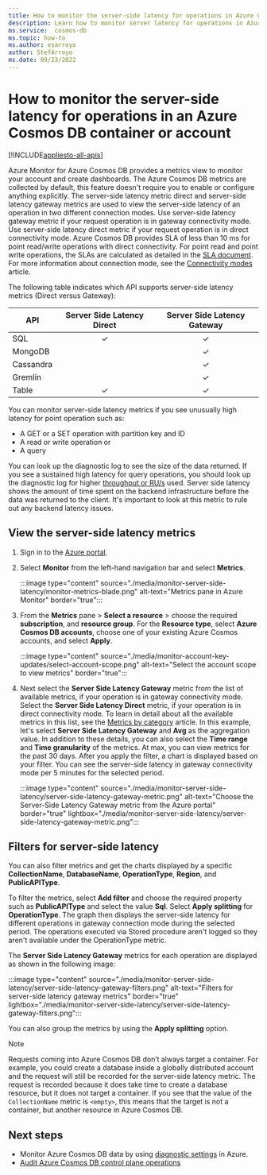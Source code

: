 ```yaml
---
title: How to monitor the server-side latency for operations in Azure Cosmos DB 
description: Learn how to monitor server latency for operations in Azure Cosmos DB account or a container. Owners of an Azure Cosmos DB account can understand the server-side latency issues with your Azure Cosmos accounts.
ms.service:  cosmos-db
ms.topic: how-to
ms.author: esarroyo
author: StefArroyo 
ms.date: 09/23/2022
---
```


# How to monitor the server-side latency for operations in an Azure Cosmos DB container or account

[!INCLUDE[appliesto-all-apis](includes/appliesto-all-apis.md)]

Azure Monitor for Azure Cosmos DB provides a metrics view to monitor your account and create dashboards. The Azure Cosmos DB metrics are collected by default, this feature doesn't require you to enable or configure anything explicitly. The server-side latency metric direct and server-side latency gateway metrics are used to view the server-side latency of an operation in two different connection modes. Use server-side latency gateway metric if your request operation is in gateway connectivity mode. Use server-side latency direct metric if your request operation is in direct connectivity mode. Azure Cosmos DB provides SLA of less than 10 ms for point read/write operations with direct connectivity. For point read and point write operations, the SLAs are calculated as detailed in the [SLA document](https://azure.microsoft.com/support/legal/sla/cosmos-db/v1_3/). For more information about connection mode, see the [Connectivity modes](sql-sdk-connection-modes.md) article.

The following table indicates which API supports server-side latency metrics (Direct versus Gateway):

|API               |Server Side Latency Direct          |Server Side Latency Gateway         |
|------------------|:----------------------------------:|:----------------------------------:|
|SQL               |✓                                   |✓                                   |
|MongoDB           |                                    |✓                                  |
|Cassandra         |                                    |✓                                   |
|Gremlin           |                                    |✓                                   |
|Table             |✓                                   |✓                                   |

You can monitor server-side latency metrics if you see unusually high latency for point operation such as:

* A GET or a SET operation with partition key and ID
* A read or write operation or
* A query

You can look up the diagnostic log to see the size of the data returned. If you see a sustained high latency for query operations, you should look up the diagnostic log for higher [throughput or RU/s](cosmosdb-monitor-logs-basic-queries.md) used. Server side latency shows the amount of time spent on the backend infrastructure before the data was returned to the client. It's important to look at this metric to rule out any backend latency issues.

## View the server-side latency metrics

1. Sign in to the [Azure portal](https://portal.azure.com/).

1. Select **Monitor** from the left-hand navigation bar and select **Metrics**.

   :::image type="content" source="./media/monitor-server-side-latency/monitor-metrics-blade.png" alt-text="Metrics pane in Azure Monitor" border="true":::

1. From the **Metrics** pane > **Select a resource** > choose the required **subscription**, and **resource group**. For the **Resource type**, select **Azure Cosmos DB accounts**, choose one of your existing Azure Cosmos accounts, and select **Apply**.

   :::image type="content" source="./media/monitor-account-key-updates/select-account-scope.png" alt-text="Select the account scope to view metrics" border="true":::

1. Next select the **Server Side Latency Gateway**  metric from the list of available metrics, if your operation is in gateway connectivity mode. Select the **Server Side Latency Direct** metric, if your operation is in direct connectivity mode. To learn in detail about all the available metrics in this list, see the [Metrics by category](monitor-cosmos-db-reference.md) article. In this example, let's select **Server Side Latency Gateway** and **Avg** as the aggregation value. In addition to these details, you can also select the **Time range** and **Time granularity** of the metrics. At max, you can view metrics for the past 30 days.  After you apply the filter, a chart is displayed based on your filter. You can see the server-side latency in gateway connectivity mode per 5 minutes for the selected period.  

   :::image type="content" source="./media/monitor-server-side-latency/server-side-latency-gateway-metric.png" alt-text="Choose the Server-Side Latency Gateway metric from the Azure portal" border="true" lightbox="./media/monitor-server-side-latency/server-side-latency-gateway-metric.png":::

## Filters for server-side latency

You can also filter metrics and get the charts displayed by a specific **CollectionName**, **DatabaseName**, **OperationType**, **Region**, and **PublicAPIType**.

To filter the metrics, select **Add filter** and choose the required property such as **PublicAPIType** and select the value **Sql**. Select **Apply splitting** for **OperationType**. The graph then displays the server-side latency for different operations in gateway connection mode during the selected period. The operations executed via Stored procedure aren't logged so they aren't available under the OperationType metric.

The **Server Side Latency Gateway** metrics for each operation are displayed as shown in the following image:

:::image type="content" source="./media/monitor-server-side-latency/server-side-latency-gateway-filters.png" alt-text="Filters for server-side latency gateway metrics"  border="true" lightbox="./media/monitor-server-side-latency/server-side-latency-gateway-filters.png":::

You can also group the metrics by using the **Apply splitting** option.  

> [!NOTE]
> Requests coming into Azure Cosmos DB don’t always target a container. For example, you could create a database inside a globally distributed account and the request will still be recorded for the server-side latency metric. The request is recorded because it does take time to create a database resource, but it does not target a container. If you see that the value of the `CollectionName` metric is `<empty>`, this means that the target is not a container, but another resource in Azure Cosmos DB.

## Next steps

* Monitor Azure Cosmos DB data by using [diagnostic settings](cosmosdb-monitor-resource-logs.md) in Azure.
* [Audit Azure Cosmos DB control plane operations](audit-control-plane-logs.md)
